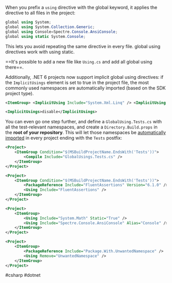 When you prefix a `using` directive with the global keyword, it applies the directive to all files in the project:

```csharp
global using System;
global using System.Collection.Generic;
global using Console=Spectre.Console.AnsiConsole;
global using static System.Console;
```

This lets you avoid repeating the same directive in every file. global using directives work with using static.

==It's possible to add a new file like `Using.cs` and add all global using there==.

Additionally, .NET 6 projects now support implicit global using directives: if the `ImplicitUsings` element is set to true in the project file, the most commonly used namespaces are automatically imported (based on the SDK project type).

```xml
<ItemGroup> <ImplicitUsing Include="System.Xml.Linq" /> <ImplicitUsing Remove="System.IO" /> </ItemGroup>
```

```xml
<ImplicitUsings>disable</ImplicitUsings>
```

You can even go one step further, and define a `GlobalUsing.Tests.cs` with all the test-relevant namespaces, and create a `Directory.Build.props` in the **root of your repository**. This will let those namespaces be [automatically imported](https://docs.microsoft.com/en-us/visualstudio/msbuild/customize-your-build?view=vs-2019#directorybuildprops-and-directorybuildtargets) in every project ending with the `Tests` postfix:

```xml
<Project>
	<ItemGroup Condition="$(MSBuildProjectName.EndsWith('Tests'))">
		<Compile Include="GlobalUsings.Tests.cs" />
	</ItemGroup>
</Project>
```

```xml
<Project>
	<ItemGroup Condition="$(MSBuildProjectName.EndsWith('Tests'))">
		<PackageReference Include="FluentAssertions" Version="6.1.0" />
		<Using Include="FluentAssertions" />
	</ItemGroup>
</Project>

<Project>
	<ItemGroup>
		<Using Include="System.Math" Static="True" />
		<Using Include="Spectre.Console.AnsiConsole" Alias="Console" />
	</ItemGroup>
</Project>

<Project>
	<ItemGroup>
		<PackageReference Include="Package.With.UnwantedNamespace" />
		<Using Remove="UnwantedNamespace" />
	</ItemGroup>
</Project>
```

#csharp #dotnet 